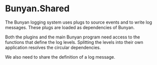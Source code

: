 # Bunyan.Shared
The Bunyan logging system uses plugs to source events and to write log
messages. These plugs are loaded as dependencies of Bunyan.

Both the plugins and the main Bunyan program need access to the
functions that define the log levels. Splitting the levels into their
own application resolves the circular dependencies.

We also need to share the definition of a log message.